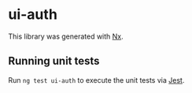 # ui-auth

This library was generated with [Nx](https://nx.dev).

## Running unit tests

Run `ng test ui-auth` to execute the unit tests via [Jest](https://jestjs.io).
